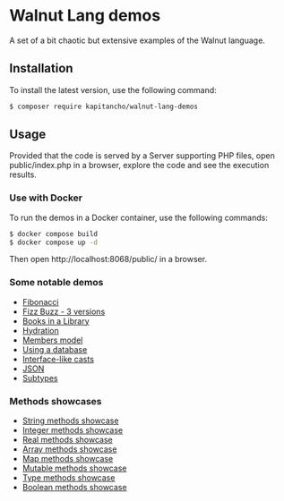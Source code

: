# Walnut Lang demos
A set of a bit chaotic but extensive examples of the Walnut language.

## Installation

To install the latest version, use the following command:

```bash
$ composer require kapitancho/walnut-lang-demos
```

## Usage

Provided that the code is served by a Server supporting PHP files, 
open public/index.php in a browser, explore the code and see the 
execution results.  

### Use with Docker

To run the demos in a Docker container, use the following commands:

```bash
$ docker compose build
$ docker compose up -d
```

Then open http://localhost:8068/public/ in a browser.

### Some notable demos

- [Fibonacci](http://localhost:8068/public/?src=cast35&autoexec=1)
- [Fizz Buzz - 3 versions](http://localhost:8068/public/?src=cast211&autoexec=1)
- [Books in a Library](http://localhost:8068/public/?src=cast34&autoexec=1)
- [Hydration](http://localhost:8068/public/?src=cast27&autoexec=1)
- [Members model](http://localhost:8068/public/?src=cast37&autoexec=1)
- [Using a database](http://localhost:8068/public/?src=cast23&autoexec=1)
- [Interface-like casts](http://localhost:8068/public/?src=cast14&autoexec=1)
- [JSON](http://localhost:8068/public/?src=cast12&autoexec=1)
- [Subtypes](http://localhost:8068/public/?src=cast11&autoexec=1)

### Methods showcases

- [String methods showcase](http://localhost:8068/public/?src=demo-string&autoexec=1)
- [Integer methods showcase](http://localhost:8068/public/?src=demo-integer&autoexec=1)
- [Real methods showcase](http://localhost:8068/public/?src=demo-real&autoexec=1)
- [Array methods showcase](http://localhost:8068/public/?src=demo-array&autoexec=1)
- [Map methods showcase](http://localhost:8068/public/?src=demo-map&autoexec=1)
- [Mutable methods showcase](http://localhost:8068/public/?src=demo-mutable&autoexec=1)
- [Type methods showcase](http://localhost:8068/public/?src=demo-type&autoexec=1)
- [Boolean methods showcase](http://localhost:8068/public/?src=demo-boolean&autoexec=1)